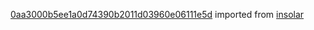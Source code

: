 [0aa3000b5ee1a0d74390b2011d03960e06111e5d](https://github.com/insolar/insolar/commit/0aa3000b5ee1a0d74390b2011d03960e06111e5d) imported from [insolar](https://github.com/insolar/insolar)
